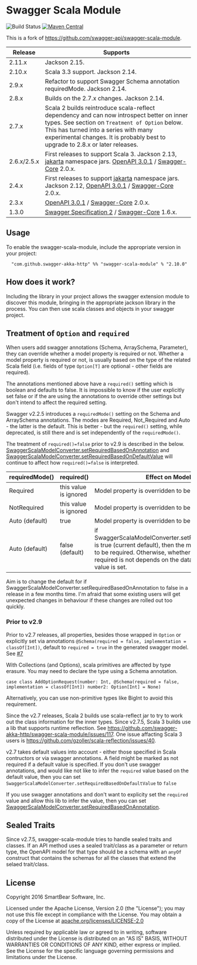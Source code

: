 # Swagger Scala Module

![Build Status](https://github.com/swagger-akka-http/swagger-scala-module/actions/workflows/ci.yml/badge.svg)
[![Maven Central](https://maven-badges.herokuapp.com/maven-central/com.github.swagger-akka-http/swagger-scala-module_2.13/badge.svg?style=plastic)](https://maven-badges.herokuapp.com/maven-central/com.github.swagger-akka-http/swagger-scala-module_2.13)

This is a fork of https://github.com/swagger-api/swagger-scala-module.

| Release | Supports |
| ------- | -------- |
| 2.11.x | Jackson 2.15. |
| 2.10.x | Scala 3.3 support. Jackson 2.14. |
| 2.9.x | Refactor to support Swagger Schema annotation requiredMode. Jackson 2.14. |
| 2.8.x | Builds on the 2.7.x changes. Jackson 2.14. |
| 2.7.x | Scala 2 builds reintroduce scala-reflect dependency and can now introspect better on inner types. See section on `Treatment of Option` below. This has turned into a series with many experimental changes. It is probably best to upgrade to 2.8.x or later releases. |
| 2.6.x/2.5.x | First releases to support Scala 3. Jackson 2.13, [jakarta](https://github.com/swagger-api/swagger-core/wiki/Swagger-2.X---Getting-started) namespace jars. [OpenAPI 3.0.1](https://github.com/OAI/OpenAPI-Specification) / [Swagger-Core](https://github.com/swagger-api/swagger-core) 2.0.x. |
| 2.4.x | First releases to support [jakarta](https://github.com/swagger-api/swagger-core/wiki/Swagger-2.X---Getting-started) namespace jars. Jackson 2.12, [OpenAPI 3.0.1](https://github.com/OAI/OpenAPI-Specification) / [Swagger-Core](https://github.com/swagger-api/swagger-core) 2.0.x. |
| 2.3.x | [OpenAPI 3.0.1](https://github.com/OAI/OpenAPI-Specification) / [Swagger-Core](https://github.com/swagger-api/swagger-core) 2.0.x. |
| 1.3.0 | [Swagger Specification 2](https://swagger.io/specification/v2/) / [Swagger-Core](https://github.com/swagger-api/swagger-core) 1.6.x. |

## Usage
To enable the swagger-scala-module, include the appropriate version in your project:

```
  "com.github.swagger-akka-http" %% "swagger-scala-module" % "2.10.0"
```

## How does it work?
Including the library in your project allows the swagger extension module to discover this module, bringing in the appropriate jackson library in the process.  You can then use scala classes and objects in your swagger project.

## Treatment of `Option` and `required`

When users add swagger annotations (Schema, ArraySchema, Parameter), they can override whether a model property is required or not. Whether a model property is required or not, is usually based on the type of the related Scala field (i.e. fields of type `Option[T]` are optional - other fields are required).

The annotations mentioned above have a `required()` setting which is boolean and defaults to false. It is impossible to know if the user explicitly set false or if the are using the annotations to override other settings but don't intend to affect the required setting.

Swagger v2.2.5 introduces a `requiredMode()` setting on the Schema and ArraySchema annotations. The modes are Required, Not_Required and Auto - the latter is the default. This is better - but the `required()` setting, while deprecated, is still there and is set independently of the `requiredMode()`.

The treatment of `required()=false` prior to v2.9 is described in the below. [SwaggerScalaModelConverter.setRequiredBasedOnAnnotation](https://github.com/swagger-akka-http/swagger-scala-module/blob/bf97024492d07d7a293f72e4f113e9f378465bc2/src/main/scala/com/github/swagger/scala/converter/SwaggerScalaModelConverter.scala#L44) and [SwaggerScalaModelConverter.setRequiredBasedOnDefaultValue](https://github.com/swagger-akka-http/swagger-scala-module/blob/bf97024492d07d7a293f72e4f113e9f378465bc2/src/main/scala/com/github/swagger/scala/converter/SwaggerScalaModelConverter.scala#L58) will continue to affect how `required()=false` is interpreted.

| requiredMode() | required() | Effect on Model Property |
| ------------ | ------------ | ------------ |
| Required | this value is ignored | Model property is overridden to be required. |
| NotRequired | this value is ignored | Model property is overridden to be not required. |
| Auto (default) | true | Model property is overridden to be required. |
| Auto (default) | false (default) | if SwaggerScalaModelConverter.setRequiredBasedOnAnnotation is true (current default), then the model property is overridden to be required. Otherwise, whether the model property is required is not depends on the data type and whether a default value is set. |

Aim is to change the default for if SwaggerScalaModelConverter.setRequiredBasedOnAnnotation to false in a release in a few months time. I'm afraid that some existing users will get unexpected changes in behaviour if these changes are rolled out too quickly.

### Prior to v2.9

Prior to v2.7 releases, all properties, besides those wrapped in `Option` or explicitly set via annotations `@Schema(required = false, implementation = classOf[Int])`, default to `required = true`  in the generated swagger model. See [#7](https://github.com/swagger-api/swagger-scala-module/issues/7)

With Collections (and Options), scala primitives are affected by type erasure. You may need to declare the type using a Schema annotation.
```
case class AddOptionRequest(number: Int, @Schema(required = false, implementation = classOf[Int]) number2: Option[Int] = None)
```

Alternatively, you can use non-primitive types like BigInt to avoid this requirement.

Since the v2.7 releases, Scala 2 builds use scala-reflect jar to try to work out the class information for the inner types. Since v2.7.5, Scala 3 builds use a lib that supports runtime reflection. See https://github.com/swagger-akka-http/swagger-scala-module/issues/117. One issue affacting Scala 3 users is https://github.com/gzoller/scala-reflection/issues/40.

v2.7 takes default values into account - either those specified in Scala contructors or via swagger annotations. A field might be marked as not required if a default value is specified.
If you don't use swagger annotations, and would like not like to infer the `required` value based on the default value, then you can set `SwaggerScalaModelConverter.setRequiredBasedOnDefaultValue` to `false`

If you use swagger annotations and don't want to explicity set the `required` value and allow this lib to infer the value, then you can set [SwaggerScalaModelConverter.setRequiredBasedOnAnnotation](https://github.com/swagger-akka-http/swagger-scala-module/blob/bf97024492d07d7a293f72e4f113e9f378465bc2/src/main/scala/com/github/swagger/scala/converter/SwaggerScalaModelConverter.scala#L44).

## Sealed Traits

Since v2.7.5, swagger-scala-module tries to handle sealed traits and classes. If an API method uses a sealed trait/class as a parameter or return type, the OpenAPI model for that type should be a schema with an `anyOf` construct that contains the schemas for all the classes that extend the selaed trait/class. 

## License

Copyright 2016 SmartBear Software, Inc.

Licensed under the Apache License, Version 2.0 (the "License");
you may not use this file except in compliance with the License.
You may obtain a copy of the License at [apache.org/licenses/LICENSE-2.0](http://www.apache.org/licenses/LICENSE-2.0)

Unless required by applicable law or agreed to in writing, software
distributed under the License is distributed on an "AS IS" BASIS,
WITHOUT WARRANTIES OR CONDITIONS OF ANY KIND, either express or implied.
See the License for the specific language governing permissions and
limitations under the License.
